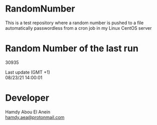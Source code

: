 # RandomNumber    
This is a test repository where a random number is pushed to a file automatically passwordless from a cron job in my Linux CentOS server    
# Random Number of the last run   
30935
      
Last update (GMT +1)    
08/23/21 14:00:01
# Developer    
Hamdy Abou El Anein   
hamdy.aea@protonmail.com

